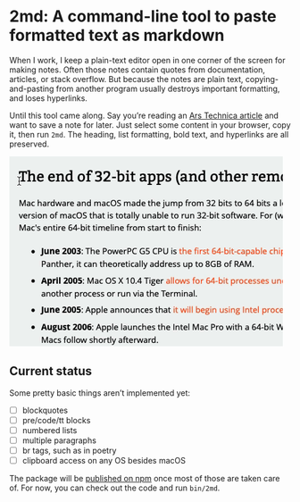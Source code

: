 # 2md: A command-line tool to paste formatted text as markdown

When I work, I keep a plain-text editor open in one corner of the screen
for making notes. Often those notes contain quotes from documentation,
articles, or stack overflow. But because the notes are plain text,
copying-and-pasting from another program usually destroys important
formatting, and loses hyperlinks.

Until this tool came along. Say you’re reading an [Ars Technica article][]
and want to save a note for later. Just select some content in your
browser, copy it, then run `2md`. The heading, list formatting, bold text,
and hyperlinks are all preserved.

![](doc/demo.gif)

[Ars Technica article]: https://arstechnica.com/gadgets/2019/10/macos-10-15-catalina-the-ars-technica-review/3/#h1

## Current status

Some pretty basic things aren’t implemented yet:

  - [ ] blockquotes
  - [ ] pre/code/tt blocks
  - [ ] numbered lists
  - [ ] multiple paragraphs
  - [ ] br tags, such as in poetry
  - [ ] clipboard access on any OS besides macOS

The package will be [published on npm][npm-2md] once most of those are
taken care of. For now, you can check out the code and run `bin/2md`.

[npm-2md]: https://www.npmjs.com/package/2md

